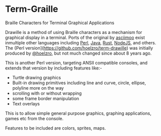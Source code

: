 # Term-Graille
Braille Characters for Terminal Graphical Applications

Drawille is a method of using Braille characters as a mechanism for graphical display in a terminal.  Ports of the original by [asciimoo](https://github.com/asciimoo/drawille) exist inmultiple other languages including [Perl](https://metacpan.org/dist/Term-Drawille), [Java](https://github.com/null93/drawille), [Rust](https://crates.io/crates/drawille), [NodeJS](https://www.npmjs.com/package/drawille), and others.  The {Perl version](https://github.com/hoelzro/term-drawille) was initially produced by [@hoelzro](https://hoelz.ro/), but not much changed since about 8 years ago.

This is another Perl version, targeting ANSII compatible consoles, and extends that version by including features like:- 

* Turtle drawing graphics
* Built-in drawing primitives including line and curve, circle, ellipse, polyline more on the way
* scrolling with or without wrapping
* some frame border manipulation
* Text overlays

This is to allow simple general purpose graphics, graphing applications, games etc from the console.

Features to be included are colors, sprites, maps. 


